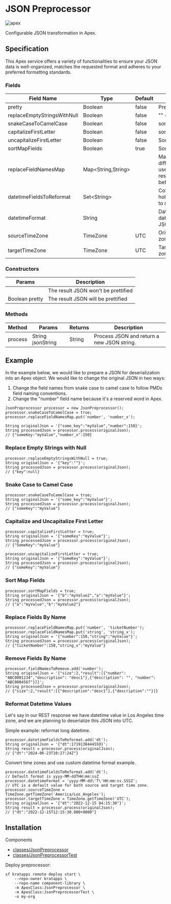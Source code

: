 # JSON Preprocessor

![apex](https://img.shields.io/badge/Apex-service-darkblue)

Configurable JSON transformation in Apex.

## Specification

This Apex service offers a variety of functionalities to ensure your JSON data
is well-organized, matches the requested format and adheres to your preferred
formatting standards.

### Fields

| Field Name                  | Type                  | Default | Description                                                                                                    |
| --------------------------- | --------------------- | ------- | -------------------------------------------------------------------------------------------------------------- |
| pretty                      | Boolean               | false   | Prettify result JSON.                                                                                          |
| replaceEmptyStringsWithNull | Boolean               | false   | "" => null                                                                                                     |
| snakeCaseToCamelCase        | Boolean               | false   | some_key => someKey                                                                                            |
| capitalizeFirstLetter       | Boolean               | false   | someKey => SomeKey                                                                                             |
| uncapitalizeFirstLetter     | Boolean               | false   | SomeKey => someKey                                                                                             |
| sortMapFields               | Boolean               | true    | Sort JSON keys.                                                                                                |
| replaceFieldNamesMap        | Map&lt;String,String> |         | Map JSON keys to a different value. Can be used to change Apex reserved keyword fields before deserialization. |
| datetimeFieldsToReformat    | Set&lt;String>        |         | Collection of JSON keys holding datetime values to reformat.                                                   |
| datetimeFormat              | String                |         | Datetime format used for datetimeFieldToReformat JSON fields.                                                  |
| sourceTimeZone              | TimeZone              | UTC     | Original datetime time zone.                                                                                   |
| targetTimeZone              | TimeZone              | UTC     | Target datetime time zone.                                                                                     |

### Constructors

| Params         | Description                         |
| -------------- | ----------------------------------- |
|                | The result JSON won't be prettified |
| Boolean pretty | The result JSON will be prettified  |

### Methods

| Method  | Params            | Returns | Description                                |
| ------- | ----------------- | ------- | ------------------------------------------ |
| process | String jsonString | String  | Process JSON and return a new JSON string. |

## Example

In the example below, we would like to prepare a JSON for deserialization into
an Apex object. We would like to change the original JSON in two ways:

1. Change the field names from snake case to camel case to follow PMDs field
   naming conventions.
2. Change the "number" field name because it's a reserved word in Apex.

```apex
JsonPreprocessor processor = new JsonPreprocessor();
processor.snakeCaseToCamelCase = true;
processor.replaceFieldNamesMap.put('number', 'number_x');

String originalJson = '{"some_key":"myValue","number":150}';
String processedJson = processor.process(originalJson);
// {"someKey:"myValue","number_x":150}
```

### Replace Empty Strings with Null

```apex
processor.replaceEmptyStringsWithNull = true;
String originalJson = '{"key":""}';
String processedJson = processor.process(originalJson);
// {"key":null}
```

### Snake Case to Camel Case

```apex
processor.snakeCaseToCamelCase = true;
String originalJson = '{"some_key":"myValue"}';
String processedJson = processor.process(originalJson);
// {"someKey":"myValue"}
```

### Capitalize and Uncapitalize First Letter

```apex
processor.capitalizeFirstLetter = true;
String originalJson = '{"someKey":"myValue"}';
String processedJson = processor.process(originalJson);
// {"SomeKey":"myValue"}

processor.uncapitalizeFirstLetter = true;
String originalJson = '{"SomeKey":"myValue"}';
String processedJson = processor.process(originalJson);
// {"someKey":"myValue"}
```

### Sort Map Fields

```apex
processor.sortMapFields = true;
String originalJson = '{"b":"myValue2","a":"myValue"}';
String processedJson = processor.process(originalJson);
// {"a":"myValue","b":"myValue2"}
```

### Replace Fields By Name

```apex
processor.replaceFieldNamesMap.put('number', 'ticketNumber');
processor.replaceFieldNamesMap.put('string', 'string_x');
String originalJson = '{"number":150,"string":"myValue"}';
String processedJson = processor.process(originalJson);
// {"ticketNumber":150,"string_x":"myValue"}
```

### Remove Fields By Name

```apex
processor.fieldNamesToRemove.add('number');
String originalJson = '{"size":2,"result":[{"number": "ABC0001234","description": "desc1"},{"description": "", "number": "ABC0004567"}]}';
String processedJson = processor.process(originalJson);
// {"size":2,"result":[{"description":"desc1"},{"description":""}]}
```

### Reformat Datetime Values

Let's say in our REST response we have datetime value in Los Angeles time zone,
and we are planning to deserialize this JSON into UTC.

Simple example: reformat long datetime.

```apex
processor.datetimeFieldsToReformat.add('dt');
String originalJson = '{"dt":1719138444559}';
String result = processor.process(originalJson);
// {"dt":"2024-06-23T10:27:24Z"}
```

Convert time zones and use custom datetime format example.

```apex
processor.datetimeFieldsToReformat.add('dt');
// Default format is yyyy-MM-ddTHH:mm:ssZ
processor.datetimeFormat = 'yyyy-MM-dd\'T\'HH:mm:ss.SSSZ';
// UTC is a default value for both source and target time zone.
processor.sourceTimeZone = TimeZone.getTimeZone('America/Los_Angeles');
processor.targetTimeZone = TimeZone.getTimeZone('UTC');
String originalJson = '{"dt":"2022-12-15 04:15:30"}';
String result = processor.process(originalJson);
// {"dt":"2022-12-15T12:15:30.000+0000"}
```

## Installation

Components

-   [classes/JsonPreprocessor](https://github.com/kratapps/component-library/blob/main/src/library/classes/JsonPreprocessor.cls)
-   [classes/JsonPreprocessorTest](https://github.com/kratapps/component-library/blob/main/src/library/classes/JsonPreprocessorTest.cls)

Deploy preprocessor:

```shell
sf kratapps remote deploy start \
    --repo-owner kratapps \
    --repo-name component-library \
    -m ApexClass:JsonPreprocessor \
    -m ApexClass:JsonPreprocessorTest \
    -o my-org
```
